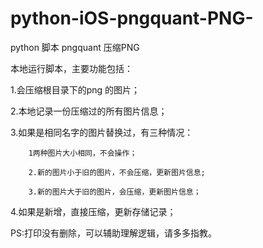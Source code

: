# python-iOS-pngquant-PNG-
python 脚本 pngquant 压缩PNG

本地运行脚本，主要功能包括：

   1.会压缩根目录下的png 的图片；

   2.本地记录一份压缩过的所有图片信息；

   3.如果是相同名字的图片替换过，有三种情况：

        1两种图片大小相同，不会操作；

        2.新的图片小于旧的图片，不会压缩，更新图片信息;

        3.新的图片大于旧的图片，会压缩，更新图片信息；

   4.如果是新增，直接压缩，更新存储记录；

  PS:打印没有删除，可以辅助理解逻辑，请多多指教。   
   
